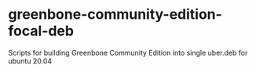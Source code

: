 # greenbone-community-edition-focal-deb
Scripts for building Greenbone Community Edition into single uber.deb for ubuntu 20.04
